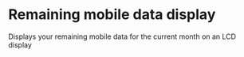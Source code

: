 # Remaining mobile data display
 Displays your remaining mobile data for the current month on an LCD display
